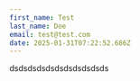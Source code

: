 ```yaml
---
first_name: Test
last_name: Doe
email: test@test.com
date: 2025-01-31T07:22:52.686Z
---
```


dsdsdsdsdsdsdsdsdsdsds
